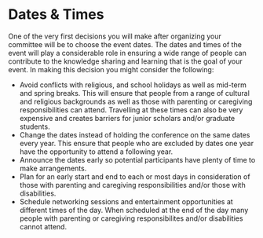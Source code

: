 # Dates & Times

One of the very first decisions you will make after organizing your committee will be to choose the event dates. The dates and times of the event will play a considerable role in ensuring a wide range of people can contribute to the knowledge sharing and learning that is the goal of your event. In making this decision you might consider the following:
- Avoid conflicts with religious, and school holidays as well as mid-term and spring breaks. This will ensure that people from a range of cultural and religious backgrounds as well as those with parenting or caregiving responsibilities can attend. Travelling at these times can also be very expensive and creates barriers for junior scholars and/or graduate students.
- Change the dates instead of holding the conference on the same dates every year. This ensure that people who are excluded by dates one year have the opportunity to attend a following year.
- Announce the dates early so potential participants have plenty of time to make arrangements.
- Plan for an early start and end to each or most days in consideration of those with parenting and caregiving responsibilities and/or those with disabilities.
- Schedule networking sessions and entertainment opportunities at different times of the day. When scheduled at the end of the day many people with parenting or caregiving responsibilites and/or disabilities cannot attend.
